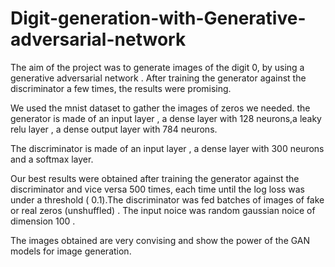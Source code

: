 # Digit-generation-with-Generative-adversarial-network
The aim of the project was to generate images of the digit 0, by using a generative adversarial network .
After training the  generator against the discriminator a few times, the results were promising.

We used the mnist dataset to gather the images of zeros we needed.
the generator is made of an input layer , a dense layer with 128 neurons,a leaky relu layer , a dense output layer with 784 neurons.

The discriminator is made of an input layer , a dense layer with 300 neurons and a softmax layer.

Our best results were obtained after training the generator against the discriminator and vice versa 500 times, each time until the log loss was under a threshold ( 0.1).The discriminator was fed batches of images  of fake or real zeros (unshuffled) . The input noice was random gaussian noice of dimension 100 .

The images obtained are very convising and show the power of the GAN models for image generation.
